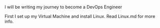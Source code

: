 I will be writing my journey to become a DevOps Engineer

First I set up my Virtual Machine and install Linux. Read Linux.md for more info.
